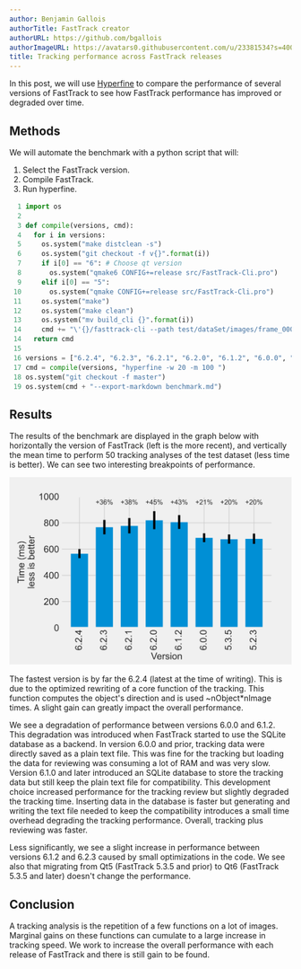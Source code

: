 ```yaml
---
author: Benjamin Gallois
authorTitle: FastTrack creator
authorURL: https://github.com/bgallois
authorImageURL: https://avatars0.githubusercontent.com/u/23381534?s=400&u=d95b3af191c247daa425285a0b1847e2326ca7dc&v=4
title: Tracking performance across FastTrack releases
---
```


In this post, we will use [Hyperfine](https://github.com/sharkdp/hyperfine) to compare the performance of several versions of FastTrack to see how FastTrack performance has improved or degraded over time.

## Methods

We will automate the benchmark with a python script that will:
1. Select the FastTrack version.
2. Compile FastTrack.
3. Run hyperfine.

```python
  1 import os
  2
  3 def compile(versions, cmd):
  4   for i in versions:
  5     os.system("make distclean -s")
  6     os.system("git checkout -f v{}".format(i))
  7     if i[0] == "6": # Choose qt version
  8       os.system("qmake6 CONFIG+=release src/FastTrack-Cli.pro")
  9     elif i[0] == "5":
 10       os.system("qmake CONFIG+=release src/FastTrack-Cli.pro")
 11     os.system("make")
 12     os.system("make clean")
 13     os.system("mv build_cli {}".format(i))
 14     cmd += "\'{}/fasttrack-cli --path test/dataSet/images/frame_000001.pgm --cfg test/dataSet/images/Groundtruth/Tracking_Result/cfg.toml\' ".format(i)
 14   return cmd
 15
 16 versions = ["6.2.4", "6.2.3", "6.2.1", "6.2.0", "6.1.2", "6.0.0", "5.3.5", "5.2.3"]
 17 cmd = compile(versions, "hyperfine -w 20 -m 100 ")
 18 os.system("git checkout -f master")
 19 os.system(cmd + "--export-markdown benchmark.md")
```

## Results

The results of the benchmark are displayed in the graph below with horizontally the version of FastTrack (left is the more recent), and vertically the mean time to perform 50 tracking analyses of the test dataset (less time is better). We can see two interesting breakpoints of performance.

![](img/version_bench.svg)

The fastest version is by far the 6.2.4 (latest at the time of writing). This is due to the optimized rewriting of a core function of the tracking. This function computes the object's direction and is used ~nObject\*nImage times. A slight gain can greatly impact the overall performance.

We see a degradation of performance between versions 6.0.0  and 6.1.2. This degradation was introduced when FastTrack started to use the SQLite database as a backend. In version 6.0.0 and prior, tracking data were directly saved as a plain text file. This was fine for the tracking but loading the data for reviewing was consuming a lot of RAM and was very slow. Version 6.1.0 and later introduced an SQLite database to store the tracking data but still keep the plain text file for compatibility. This development choice increased performance for the tracking review but slightly degraded the tracking time. Inserting data in the database is faster but generating and writing the text file needed to keep the compatibility introduces a small time overhead degrading the tracking performance. Overall, tracking plus reviewing was faster.

Less significantly, we see a slight increase in performance between versions 6.1.2 and 6.2.3 caused by small optimizations in the code. We see also that migrating from Qt5 (FastTrack 5.3.5 and prior) to Qt6 (FastTrack 5.3.5 and later) doesn't change the performance.

## Conclusion

A tracking analysis is the repetition of a few functions on a lot of images. Marginal gains on these functions can cumulate to a large increase in tracking speed. We work to increase the overall performance with each release of FastTrack and there is still gain to be found.

